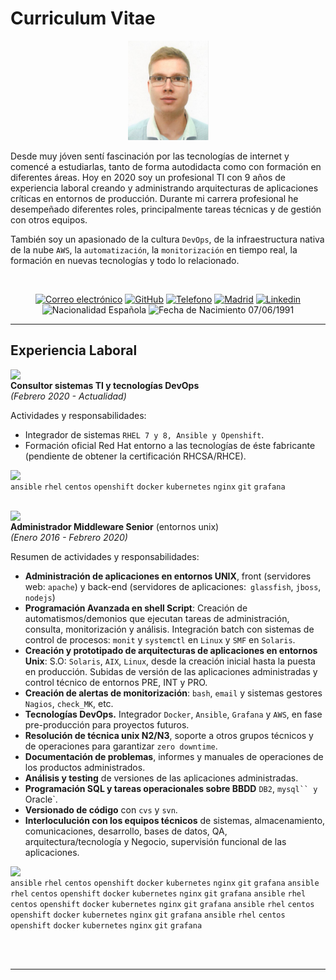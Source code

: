# Curriculum Vitae

<p align = "center"> <img src="foto_alberto_cv.PNG"> </p>

Desde muy jóven sentí fascinación por las tecnologías de internet y comencé a estudiarlas, tanto de forma autodidacta como con formación en diferentes áreas. Hoy en 2020 soy un profesional TI con 9 años de experiencia laboral creando y administrando arquitecturas de aplicaciones críticas en entornos de producción. Durante mi carrera profesional he desempeñado diferentes roles, principalmente tareas técnicas y de gestión con otros equipos.

También soy un apasionado de la cultura `DevOps`, de la infraestructura nativa de la nube `AWS`, la `automatización`, la `monitorización` en tiempo real, la formación en nuevas tecnologías y todo lo relacionado.

<br>
<p align="center">
<a href="mailto:alberto@alberto.ws"> <img src="https://img.shields.io/badge/Email-alberto@alberto.ws-34A1F2.svg" alt="Correo electrónico"></a>
<a href="https://github.com/albertoff7"> <img src="https://img.shields.io/badge/Github-albertoff7-34A1F2.svg" alt="GitHub"></a>
<a href="https://api.whatsapp.com/send?phone=0034695644176"> <img src="https://img.shields.io/badge/Telefono-695644176-008000.svg" alt="Telefono"></a>
<a href="https://goo.gl/maps/UsmizC3uWs2R8Xas6"> <img src="https://img.shields.io/badge/Localizaci%C3%B3n-Madrid-34A1F2.svg" alt="Madrid"></a>
<a href="https://www.linkedin.com/in/alberto-fern%C3%A1ndez-fern%C3%A1ndez"> <img src="https://img.shields.io/badge/Linkedin-Alberto%20Fernandez-34A1F2.svg" alt="Linkedin"></a>
<br>
<img src="https://img.shields.io/badge/Nacionalidad-Epañola-FF0000.svg" alt="Nacionalidad Española"></a>
<img src="https://img.shields.io/badge/Fecha%20de%20Nacimiento-07/06/1991-34A1F2.svg" alt="Fecha de Nacimiento 07/06/1991"></a>
</p>

---

## Experiencia Laboral

<img align = "left" src = "https://img.shields.io/badge/Empresa-Qindel%20Group-orange.svg"> <br>
**Consultor sistemas TI y tecnologías DevOps** <br>
_(Febrero 2020 - Actualidad)_ <br>

Actividades y responsabilidades:
+ Integrador de sistemas `RHEL 7 y 8, Ansible y Openshift`. 
+ Formación oficial Red Hat entorno a las tecnologías de éste fabricante (pendiente de obtener la certificación RHCSA/RHCE).

<img align = "left" src = "https://img.shields.io/badge/%20-Tecnologías%20Utilizadas-black.svg"> <br>
`ansible` `rhel` `centos` `openshift` `docker` `kubernetes` `nginx` `git` `grafana`
<br>
<br>

<img align = "left" src = "https://img.shields.io/badge/Empresa-TIREA-blue.svg"> <br>
**Administrador Middleware Senior** (entornos unix)<br>
_(Enero 2016 - Febrero 2020)_ <br>

Resumen de actividades y responsabilidades:
+ **Administración de aplicaciones en entornos UNIX**, front (servidores web: `apache`) y back-end (servidores de aplicaciones:` glassfish`, `jboss`, `nodejs`)
+ **Programación Avanzada en shell Script**: Creación de automatismos/demonios que ejecutan tareas de administración, consulta, monitorización y análisis. Integración batch con sistemas de control de procesos: `monit` y `systemctl` en `Linux` y `SMF` en `Solaris`.
+ **Creación y prototipado de arquitecturas de aplicaciones en entornos Unix**: S.O: `Solaris`, `AIX`, `Linux`, desde la creación inicial hasta la puesta en producción. Subidas de versión de las aplicaciones administradas y control técnico de entornos PRE, INT y PRO.
+ **Creación de alertas de monitorización**: `bash`, `email` y sistemas gestores `Nagios`, `check_MK`, etc. 
+ **Tecnologías DevOps.** Integrador `Docker`, `Ansible`, `Grafana` y `AWS`, en fase pre-producción para proyectos futuros.
+ **Resolución de técnica unix N2/N3**, soporte a otros grupos técnicos y de operaciones para garantizar `zero downtime`.
+ **Documentación de problemas**, informes y manuales de operaciones de los productos administrados.
+ **Análisis y testing** de versiones de las aplicaciones administradas.
+ **Programación SQL y tareas operacionales sobre BBDD** `DB2`, `mysql`` y `Oracle`.
+ **Versionado de código** con `cvs` y `svn`.
+ **Interloculución con los equipos técnicos** de sistemas, almacenamiento, comunicaciones, desarrollo, bases de datos, QA, arquitectura/tecnología y Negocio, supervisión funcional de las aplicaciones.

<img align = "left" src = "https://img.shields.io/badge/%20-Tecnologías%20usadas%20durante%20el%20proyecto-black.svg"> <br>
`ansible` `rhel` `centos` `openshift` `docker` `kubernetes` `nginx` `git` `grafana` `ansible` `rhel` `centos` `openshift` `docker` `kubernetes` `nginx` `git` `grafana` `ansible` `rhel` `centos` `openshift` `docker` `kubernetes` `nginx` `git` `grafana` `ansible` `rhel` `centos` `openshift` `docker` `kubernetes` `nginx` `git` `grafana` `ansible` `rhel` `centos` `openshift` `docker` `kubernetes` `nginx` `git` `grafana`

<br>
<br>

---
